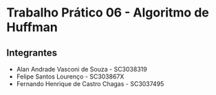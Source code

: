 # Trabalho Prático 06 - Algoritmo de Huffman

## Integrantes
- Alan Andrade Vasconi de Souza - SC3038319
- Felipe Santos Lourenço - SC303867X
- Fernando Henrique de Castro Chagas - SC3037495
